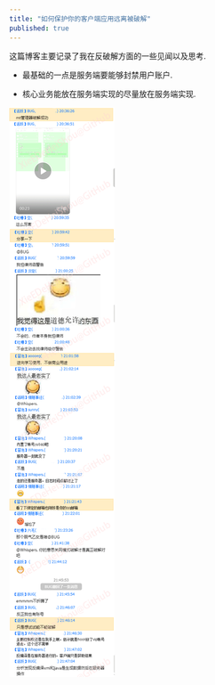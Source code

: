 ```yaml
---
title: "如何保护你的客户端应用远离被破解"
published: true
---
```


这篇博客主要记录了我在反破解方面的一些见闻以及思考.

+ 最基础的一点是服务端要能够封禁用户账户.

+ 核心业务能放在服务端实现的尽量放在服务端实现.

![2019-05-17-qq-chat-log.png](img/2019/05-17-qq-chat-log.png)

